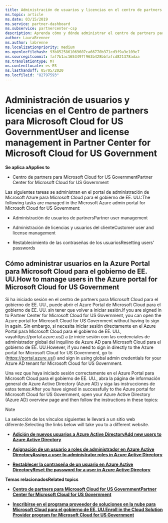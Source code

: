 ```yaml
---
title: Administración de usuarios y licencias en el centro de partners para Microsoft Cloud para el gobierno de EE. UU. | Centro de partners para Microsoft Cloud para el gobierno de EE. UU.
ms.topic: article
ms.date: 03/15/2019
ms.service: partner-dashboard
ms.subservice: partnercenter-csp
description: Aprenda cómo y dónde administrar el centro de partners para Microsoft Cloud para asociados, clientes y licencias del gobierno de EE. UU., así como restablecimientos de contraseña.
author: LauraBrenner
ms.author: labrenne
ms.localizationpriority: medium
ms.openlocfilehash: 93b8525861069607ca66770b371cd3f9a3e109e7
ms.sourcegitcommit: faf7b1ac1653497f963b428bbfafcd821378adaa
ms.translationtype: MT
ms.contentlocale: es-ES
ms.lasthandoff: 05/05/2020
ms.locfileid: "82797593"
---
```

# <a name="user-and-license-management-in-partner-center-for-microsoft-cloud-for-us-government"></a><span data-ttu-id="fbaba-103">Administración de usuarios y licencias en el Centro de partners para Microsoft Cloud for US Government</span><span class="sxs-lookup"><span data-stu-id="fbaba-103">User and license management in Partner Center for Microsoft Cloud for US Government</span></span>

<span data-ttu-id="fbaba-104">**Se aplica a**</span><span class="sxs-lookup"><span data-stu-id="fbaba-104">**Applies to**</span></span>

-  <span data-ttu-id="fbaba-105">Centro de partners para Microsoft Cloud for US Government</span><span class="sxs-lookup"><span data-stu-id="fbaba-105">Partner Center for Microsoft Cloud for US Government</span></span>

<span data-ttu-id="fbaba-106">Las siguientes tareas se administran en el portal de administración de Microsoft Azure para Microsoft Cloud para el gobierno de EE. UU.:</span><span class="sxs-lookup"><span data-stu-id="fbaba-106">The following tasks are managed in the Microsoft Azure admin portal for Microsoft Cloud for US Government:</span></span>

- <span data-ttu-id="fbaba-107">Administración de usuarios de partners</span><span class="sxs-lookup"><span data-stu-id="fbaba-107">Partner user management</span></span>

- <span data-ttu-id="fbaba-108">Administración de licencias y usuarios del cliente</span><span class="sxs-lookup"><span data-stu-id="fbaba-108">Customer user and license management</span></span>

- <span data-ttu-id="fbaba-109">Restablecimiento de las contraseñas de los usuarios</span><span class="sxs-lookup"><span data-stu-id="fbaba-109">Resetting users' passwords</span></span>


## <a name="how-to-manage-users-in-the-azure-portal-for-microsoft-cloud-for-us-government"></a><span data-ttu-id="fbaba-110">Cómo administrar usuarios en la Azure Portal para Microsoft Cloud para el gobierno de EE. UU.</span><span class="sxs-lookup"><span data-stu-id="fbaba-110">How to manage users in the Azure portal for Microsoft Cloud for US Government</span></span>

<span data-ttu-id="fbaba-111">Si ha iniciado sesión en el centro de partners para Microsoft Cloud para el gobierno de EE. UU., puede abrir el Azure Portal de Microsoft Cloud para el gobierno de EE. UU. sin tener que volver a iniciar sesión.</span><span class="sxs-lookup"><span data-stu-id="fbaba-111">If you are signed in to Partner Center for Microsoft Cloud for US Government, you can open the Azure portal for Microsoft Cloud for US Government without having to sign in again.</span></span> <span data-ttu-id="fbaba-112">Sin embargo, si necesita iniciar sesión directamente en el Azure Portal para Microsoft Cloud para el gobierno de EE. UU., vayahttps://portal.azure.us/) a (e inicie sesión con las credenciales de administrador global del inquilino de Azure AD para Microsoft Cloud para el gobierno de EE. UU.</span><span class="sxs-lookup"><span data-stu-id="fbaba-112">However, if you need to sign in directly to the Azure portal for Microsoft Cloud for US Government, go to (https://portal.azure.us/) and sign in using global admin credentials for your Azure AD tenant for Microsoft Cloud for US Government.</span></span>

<span data-ttu-id="fbaba-113">Una vez que haya iniciado sesión correctamente en el Azure Portal para Microsoft Cloud para el gobierno de EE. UU., abra la página de información general de Azure Active Directory (Azure AD) y siga las instrucciones de estos temas:</span><span class="sxs-lookup"><span data-stu-id="fbaba-113">After you have signed in successfully to the Azure portal for Microsoft Cloud for US Government, open your Azure Active Directory (Azure AD) overview page and then follow the instructions in these topics:</span></span>

> [!NOTE]  
> <span data-ttu-id="fbaba-114">La selección de los vínculos siguientes le llevará a un sitio web diferente.</span><span class="sxs-lookup"><span data-stu-id="fbaba-114">Selecting the links below will take you to a different website.</span></span> 

-  [<span data-ttu-id="fbaba-115">**Adición de nuevos usuarios a Azure Active Directory**</span><span class="sxs-lookup"><span data-stu-id="fbaba-115">**Add new users to Azure Active Directory**</span></span>](https://docs.microsoft.com/azure/active-directory/active-directory-users-create-azure-portal)

-  [<span data-ttu-id="fbaba-116">**Asignación de un usuario a roles de administrador en Azure Active Directory**</span><span class="sxs-lookup"><span data-stu-id="fbaba-116">**Assign a user to administrator roles in Azure Active Directory**</span></span>](https://docs.microsoft.com/azure/active-directory/active-directory-users-assign-role-azure-portal)

-  [<span data-ttu-id="fbaba-117">**Restablecer la contraseña de un usuario en Azure Active Directory**</span><span class="sxs-lookup"><span data-stu-id="fbaba-117">**Reset the password for a user in Azure Active Directory**</span></span>](https://docs.microsoft.com/azure/active-directory/active-directory-users-reset-password-azure-portal)

<span data-ttu-id="fbaba-118">**Temas relacionados**</span><span class="sxs-lookup"><span data-stu-id="fbaba-118">**Related topics**</span></span>

-  [<span data-ttu-id="fbaba-119">**Centro de partners para Microsoft Cloud for US Government**</span><span class="sxs-lookup"><span data-stu-id="fbaba-119">**Partner Center for Microsoft Cloud for US Government**</span></span>](partner-center-for-microsoft-us-govt-cloud.md)

-  [<span data-ttu-id="fbaba-120">**Inscribirse en el programa proveedor de soluciones en la nube para Microsoft Cloud para el gobierno de EE. UU.**</span><span class="sxs-lookup"><span data-stu-id="fbaba-120">**Enroll in the Cloud Solution Provider program for Microsoft Cloud for US Government**</span></span>](enroll-in-csp-for-microsoft-us-govt-cloud.md)
